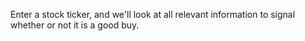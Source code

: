 Enter a stock ticker, and we'll look at all relevant information to signal whether or not it is a good buy.
